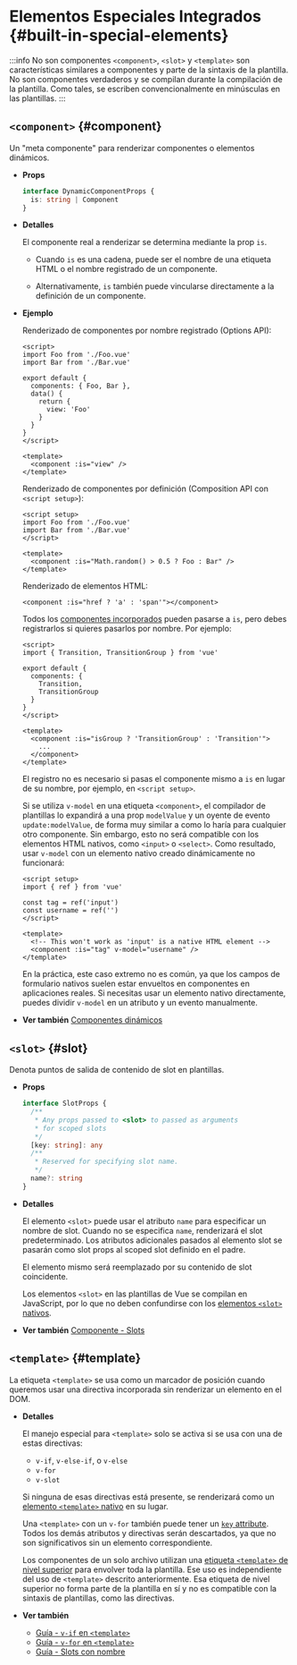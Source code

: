 # Elementos Especiales Integrados {#built-in-special-elements}

:::info No son componentes
`<component>`, `<slot>` y `<template>` son características similares a componentes y parte de la sintaxis de la plantilla. No son componentes verdaderos y se compilan durante la compilación de la plantilla. Como tales, se escriben convencionalmente en minúsculas en las plantillas.
:::

## `<component>` {#component}

Un "meta componente" para renderizar componentes o elementos dinámicos.

- **Props**

  ```ts
  interface DynamicComponentProps {
    is: string | Component
  }
  ```

- **Detalles**

  El componente real a renderizar se determina mediante la prop `is`.

  - Cuando `is` es una cadena, puede ser el nombre de una etiqueta HTML o el nombre registrado de un componente.

  - Alternativamente, `is` también puede vincularse directamente a la definición de un componente.

- **Ejemplo**

  Renderizado de componentes por nombre registrado (Options API):

  ```vue
  <script>
  import Foo from './Foo.vue'
  import Bar from './Bar.vue'

  export default {
    components: { Foo, Bar },
    data() {
      return {
        view: 'Foo'
      }
    }
  }
  </script>

  <template>
    <component :is="view" />
  </template>
  ```

  Renderizado de componentes por definición (Composition API con `<script setup>`):

  ```vue
  <script setup>
  import Foo from './Foo.vue'
  import Bar from './Bar.vue'
  </script>

  <template>
    <component :is="Math.random() > 0.5 ? Foo : Bar" />
  </template>
  ```

  Renderizado de elementos HTML:

  ```vue-html
  <component :is="href ? 'a' : 'span'"></component>
  ```

  Todos los [componentes incorporados](./built-in-components) pueden pasarse a `is`, pero debes registrarlos si quieres pasarlos por nombre. Por ejemplo:

  ```vue
  <script>
  import { Transition, TransitionGroup } from 'vue'

  export default {
    components: {
      Transition,
      TransitionGroup
    }
  }
  </script>

  <template>
    <component :is="isGroup ? 'TransitionGroup' : 'Transition'">
      ...
    </component>
  </template>
  ```

  El registro no es necesario si pasas el componente mismo a `is` en lugar de su nombre, por ejemplo, en `<script setup>`.

  Si se utiliza `v-model` en una etiqueta `<component>`, el compilador de plantillas lo expandirá a una prop `modelValue` y un oyente de evento `update:modelValue`, de forma muy similar a como lo haría para cualquier otro componente. Sin embargo, esto no será compatible con los elementos HTML nativos, como `<input>` o `<select>`. Como resultado, usar `v-model` con un elemento nativo creado dinámicamente no funcionará:

  ```vue
  <script setup>
  import { ref } from 'vue'

  const tag = ref('input')
  const username = ref('')
  </script>

  <template>
    <!-- This won't work as 'input' is a native HTML element -->
    <component :is="tag" v-model="username" />
  </template>
  ```

  En la práctica, este caso extremo no es común, ya que los campos de formulario nativos suelen estar envueltos en componentes en aplicaciones reales. Si necesitas usar un elemento nativo directamente, puedes dividir `v-model` en un atributo y un evento manualmente.

- **Ver también** [Componentes dinámicos](/guide/essentials/component-basics#dynamic-components)

## `<slot>` {#slot}

Denota puntos de salida de contenido de slot en plantillas.

- **Props**

  ```ts
  interface SlotProps {
    /**
     * Any props passed to <slot> to passed as arguments
     * for scoped slots
     */
    [key: string]: any
    /**
     * Reserved for specifying slot name.
     */
    name?: string
  }
  ```

- **Detalles**

  El elemento `<slot>` puede usar el atributo `name` para especificar un nombre de slot. Cuando no se especifica `name`, renderizará el slot predeterminado. Los atributos adicionales pasados al elemento slot se pasarán como slot props al scoped slot definido en el padre.

  El elemento mismo será reemplazado por su contenido de slot coincidente.

  Los elementos `<slot>` en las plantillas de Vue se compilan en JavaScript, por lo que no deben confundirse con los [elementos `<slot>` nativos](https://developer.mozilla.org/en-US/docs/Web/HTML/Element/slot).

- **Ver también** [Componente - Slots](/guide/components/slots)

## `<template>` {#template}

La etiqueta `<template>` se usa como un marcador de posición cuando queremos usar una directiva incorporada sin renderizar un elemento en el DOM.

- **Detalles**

  El manejo especial para `<template>` solo se activa si se usa con una de estas directivas:

  - `v-if`, `v-else-if`, o `v-else`
  - `v-for`
  - `v-slot`

  Si ninguna de esas directivas está presente, se renderizará como un [elemento `<template>` nativo](https://developer.mozilla.org/en-US/docs/Web/HTML/Element/template) en su lugar.

  Una `<template>` con un `v-for` también puede tener un [`key` attribute](/api/built-in-special-attributes#key). Todos los demás atributos y directivas serán descartados, ya que no son significativos sin un elemento correspondiente.

  Los componentes de un solo archivo utilizan una [etiqueta `<template>` de nivel superior](/api/sfc-spec#language-blocks) para envolver toda la plantilla. Ese uso es independiente del uso de `<template>` descrito anteriormente. Esa etiqueta de nivel superior no forma parte de la plantilla en sí y no es compatible con la sintaxis de plantillas, como las directivas.

- **Ver también**
  - [Guía - `v-if` en `<template>`](/guide/essentials/conditional#v-if-on-template)
  - [Guía - `v-for` en `<template>`](/guide/essentials/list#v-for-on-template)
  - [Guía - Slots con nombre](/guide/components/slots#named-slots)
